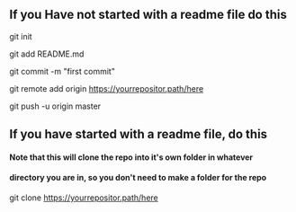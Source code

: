 ## If you Have not started with a readme file do this
git init

git add README.md

git commit -m "first commit"

git remote add origin https://yourrepositor.path/here

git push -u origin master



## If you have started with a readme file, do this
#### Note that this will clone the repo into it's own folder in whatever 
#### directory you are in, so you don't need to make a folder for the repo
git clone https://yourrepositor.path/here
